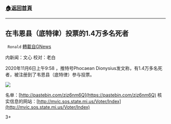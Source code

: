 ###  [:house:返回首頁](https://github.com/ourhimalayas/txt)
---

## 在韦恩县（底特律）投票的1.4万多名死者
` Ronald` [轉載自GNews](https://gnews.org/zh-hans/534752/)

内新闻：文心 校对：老白

2020年11月6日上午9:58 ，推特号Phocaean Dionysius发文称，有1.4万多名死者，被注册到了韦恩县（底特律）参与投票。

![]()![](https://gnews-media-offload.s3.amazonaws.com/wp-content/uploads/2020/11/07051850/unknown-8.png)

名单：[http://pastebin.com/zjz6nm6Q](https://pastebin.com/zjz6nm6Q)
核实信息的网站：[http://mvic.sos.state.mi.us/Voter/Index](http://mvic.sos.state.mi.us/Voter/Index)

3+
